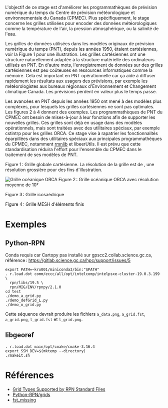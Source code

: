 L'objectif de ce stage est d'améliorer les programmathèques de
prévision numérique du temps du Centre de prévision météorologique et
environnementale du Canada (CPMEC). Plus spécifiquement, le stage
concerne les grilles utilisées pour encoder des données
météorologiques comme la température de l'air, la pression
atmosphérique, ou la salinité de l'eau.

Les grilles de données utilisées dans les modèles originaux de
prévision numérique du temps (PNT), depuis les années 1950, étaient
cartésiennes, voir la Figure 1 pour une illustration. Les grilles
cartésiennes ont une structure naturellement adaptée à la structure
matérielle des ordinateurs utilisés en PNT. En d'autre mots,
l'enregistrement de données sur des grilles cartésiennes est peu
coûteuses en ressources informatiques comme la mémoire. Cela est
important en PNT opérationnelle car ça aide à diffuser rapidement les
résultats aux usagers des prévisions, par exemple les météorologistes
aux bureaux régionaux d'Environnement et Changement climatique Canada.
Les prévisions perdent en valeur plus le temps passe.

Les avancées en PNT depuis les années 1950 ont mené à des modèles plus
complexes, pour lesquels les grilles cartésiennes ne sont pas
optimales. Les figures 2 à 4 donnent des exemples. Les
programmathèques de PNT du CPMEC ont besoin de mises-à-jour à leur
fonctions afin de supporter les nouvelles grilles. Ces grilles sont
déjà en usage dans des modèles opérationnels, mais sont traitées avec
des utilitaires spéciaux, par exemple cstintrp pour les grilles ORCA.
Ce stage vise à rapatrier les fonctionnalités éparpillées dans des
utilitaires spéciaux aux principales programmathèques du CPMEC,
notamment [rmnlib](https://github.com/armnlib/librmn) et libeerUtils.
Il est prévu que cette standardisation réduira l'effort pour
l'ensemble du CPMEC dans le traitement de ses modèles de PNT.

Figure 1 : Grille globale cartésienne. La résolution de la grille est de , une résolution grossière pour des fins d'illustration.

![Grille océanique ORCA](https://hpfx.collab.science.gc.ca/~kro001/stage_2020/o_grid.png)
Figure 2 : Grille océanique ORCA avec résolution moyenne de 10°

Figure 3 : Grille icosaédrique

Figure 4 : Grille MESH d'éléments finis

# Exemples

## Python-RPN
Conda requis car Cartopy pas installé sur gpscc2.collab.science.gc.ca,
référence : https://gitlab.science.gc.ca/hpc/support/issues/5
```shell
export PATH=~kro001/miniconda3/bin:"$PATH"
. r.load.dot comm/eccc/all/opt/intelcomp/intelpsxe-cluster-19.0.3.199 \
  rpn/libs/19.5 \
  rpn/MIG/ENV/rpnpy/2.1.0
cd test
./demo_a_grid.py
./demo_defGrid_L.py
./demo_o_grid.py
```
Cette séquence devrait produire les fichiers `a_data.png`,
`a_grid.fst`, `a_grid.png`, `l_grid.fst` et `l_grid.png`.

## libgeoref

```shell
. r.load.dot main/opt/cmake/cmake-3.16.4
export SSM_DEV=$(mktemp --directory)
./makeit.sh
```

# Références

- [Grid Types Supported by RPN Standard Files](https://science:science@collaboration.cmc.ec.gc.ca/science/si/eng/si/misc/grilles.html)
- [Python-RPN/grids](https://wiki.cmc.ec.gc.ca/wiki/Python-RPN/grids)
- [fst_missing](http://armnlib.uqam.ca/armnlib/Docs/fst_missing.html)
